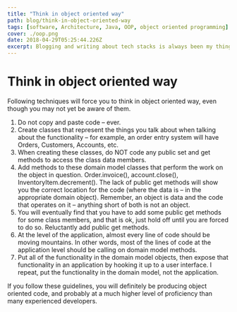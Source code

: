 ```yaml
---
title: "Think in object oriented way"
path: blog/think-in-object-oriented-way
tags: [software, Architecture, Java, OOP, object oriented programming]
cover: ./oop.png
date: 2018-04-29T05:25:44.226Z
excerpt: Blogging and writing about tech stacks is always been my thing. Think in object oriented way
---
```


# Think in object oriented way

Following techniques will force you to think in object oriented way, even though you may not yet be aware of them.

1. Do not copy and paste code – ever.
1. Create classes that represent the things you talk about when talking about the functionality – for example, an order entry system will have Orders, Customers, Accounts, etc.
1. When creating these classes, do NOT code any public set and get methods to access the class data members.
1. Add methods to these domain model classes that perform the work on the object in question. Order.invoice(), account.close(), InventoryItem.decrement(). The lack of public get methods will show you the correct location for the code (where the data is – in the appropriate domain object). Remember, an object is data and the code that operates on it – anything short of both is not an object.
1. You will eventually find that you have to add some public get methods for some class members, and that is ok, just hold off until you are forced to do so. Reluctantly add public get methods.
1. At the level of the application, almost every line of code should be moving mountains. In other words, most of the lines of code at the application level should be calling on domain model methods.
1. Put all of the functionality in the domain model objects, then expose that functionality in an application by hooking it up to a user interface. I repeat, put the functionality in the domain model, not the application.

If you follow these guidelines, you will definitely be producing object oriented code, and probably at a much higher level of proficiency than many experienced developers.
